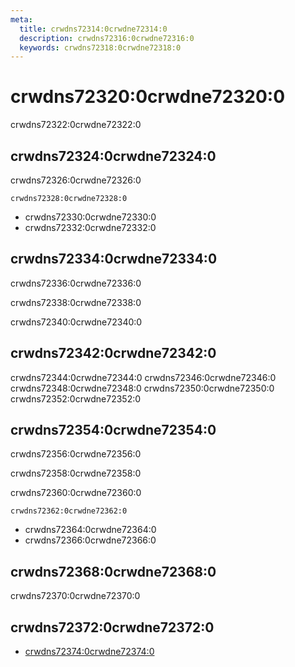 ```yaml
---
meta:
  title: crwdns72314:0crwdne72314:0
  description: crwdns72316:0crwdne72316:0
  keywords: crwdns72318:0crwdne72318:0
---
```


# crwdns72320:0crwdne72320:0
crwdns72322:0crwdne72322:0

<entry-ad />

## crwdns72324:0crwdne72324:0
crwdns72326:0crwdne72326:0

`crwdns72328:0crwdne72328:0`
- crwdns72330:0crwdne72330:0
- crwdns72332:0crwdne72332:0


## crwdns72334:0crwdne72334:0
crwdns72336:0crwdne72336:0

  crwdns72338:0crwdne72338:0

  crwdns72340:0crwdne72340:0

## crwdns72342:0crwdne72342:0
crwdns72344:0crwdne72344:0
<alert type="success">crwdns72346:0crwdne72346:0</alert>
<alert type="info">crwdns72348:0crwdne72348:0</alert>
<alert type="warning">crwdns72350:0crwdne72350:0</alert>
<alert type="error">crwdns72352:0crwdne72352:0</alert>

## crwdns72354:0crwdne72354:0
crwdns72356:0crwdne72356:0

  crwdns72358:0crwdne72358:0

  crwdns72360:0crwdne72360:0

  `crwdns72362:0crwdne72362:0`
  - crwdns72364:0crwdne72364:0
  - crwdns72366:0crwdne72366:0

## crwdns72368:0crwdne72368:0
crwdns72370:0crwdne72370:0

## crwdns72372:0crwdne72372:0
  - [crwdns72374:0crwdne72374:0]()

<endmatter />
